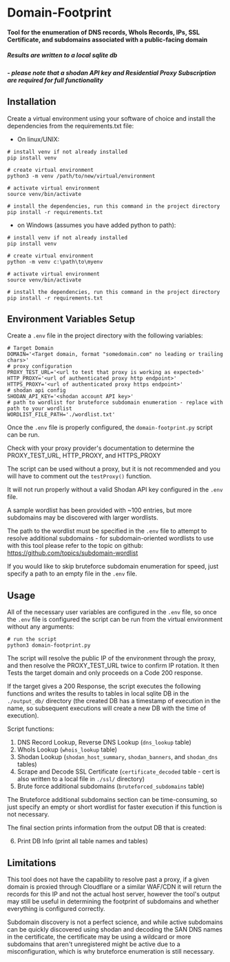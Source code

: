 # Domain-Footprint

#### Tool for the enumeration of DNS records, WhoIs Records, IPs, SSL Certificate, and subdomains associated with a public-facing domain

##### Results are written to a local sqlite db

##### *- please note that a shodan API key and Residential Proxy Subscription are required for full functionality*

## Installation

Create a virtual environment using your software of choice and install the dependencies from the requirements.txt file:

- On linux/UNIX:
```
# install venv if not already installed
pip install venv

# create virtual environment
python3 -m venv /path/to/new/virtual/environment

# activate virtual environment
source venv/bin/activate

# install the dependencies, run this command in the project directory
pip install -r requirements.txt
```

- on Windows (assumes you have added python to path):
```
# install venv if not already installed
pip install venv

# create virtual environment
python -m venv c:\path\to\myenv

# activate virtual environment
source venv/bin/activate

# install the dependencies, run this command in the project directory
pip install -r requirements.txt
```
## Environment Variables Setup

Create a `.env` file in the project directory with the following variables:

```
# Target Domain
DOMAIN='<Target domain, format "somedomain.com" no leading or trailing chars>'
# proxy configuration
PROXY_TEST_URL='<url to test that proxy is working as expected>'
HTTP_PROXY='<url of authenticated proxy http endpoint>'
HTTPS_PROXY='<url of authenticated proxy https endpoint>'
# shodan api config
SHODAN_API_KEY='<shodan account API key>'
# path to wordlist for bruteforce subdomain enumeration - replace with path to your wordlist
WORDLIST_FILE_PATH='./wordlist.txt'
```

Once the `.env` file is properly configured, the `domain-footprint.py` script can be run.

Check with your proxy provider's documentation to determine the PROXY_TEST_URL, HTTP_PROXY, and HTTPS_PROXY

The script can be used without a proxy, but it is not recommended and you will have to comment out the `testProxy()` function.

It will not run properly without a valid Shodan API key configured in the `.env` file.

A sample wordlist has been provided with ~100 entries, but more subdomains may be discovered with larger wordlists.

The path to the wordlist must be specified in the `.env` file to attempt to resolve additional subdomains - for subdomain-oriented wordlists to use with this tool please refer to the topic on github: https://github.com/topics/subdomain-wordlist

If you would like to skip bruteforce subdomain enumeration for speed, just specify a path to an empty file in the `.env` file.

## Usage

All of the necessary user variables are configured in the `.env` file, so once the `.env` file is configured the script can be run from the virtual environment without any arguments:

```
# run the script
python3 domain-footprint.py
```

The script will resolve the public IP of the environment through the proxy, and then resolve the PROXY_TEST_URL twice to confirm IP rotation. It then Tests the target domain and only proceeds on a Code 200 response.

If the target gives a 200 Response, the script executes the following functions and writes the results to tables in local sqlite DB in the `./output_db/` directory (the created DB has a timestamp of execution in the name, so subsequent executions will create a new DB with the time of execution).

Script functions:

1) DNS Record Lookup, Reverse DNS Lookup (`dns_lookup` table)
2) WhoIs Lookup (`whois_lookup` table)
3) Shodan Lookup (`shodan_host_summary`, `shodan_banners`, and `shodan_dns` tables)
4) Scrape and Decode SSL Certificate (`certificate_decoded` table - cert is also written to a local file in `./ssl/` directory)
5) Brute force additional subdomains (`bruteforced_subdomains` table)

The Bruteforce additional subdomains section can be time-consuming, so just specify an empty or short wordlist for faster execution if this function is not necessary.

The final section prints information from the output DB that is created:

6) Print DB Info (print all table names and tables)

## Limitations

This tool does not have the capability to resolve past a proxy, if a given domain is proxied through Cloudflare or a similar WAF/CDN it will return the records for this IP and not the actual host server, however the tool's output may still be useful in determining the footprint of subdomains and whether everything is configured correctly.

Subdomain discovery is not a perfect science, and while active subdomains can be quickly discovered using shodan and decoding the SAN DNS names in the certificate, the certificate may be using a wildcard or more subdomains that aren't unregistered might be active due to a misconfiguration, which is why bruteforce enumeration is still necessary.